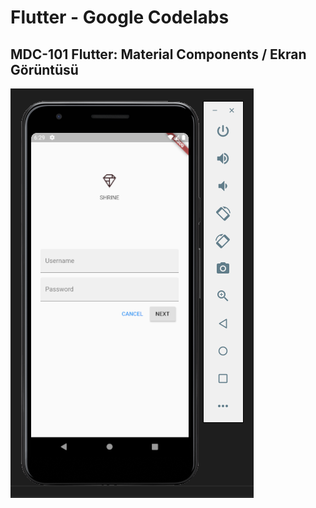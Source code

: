 # Flutter - Google Codelabs

## MDC-101 Flutter: Material Components / Ekran Görüntüsü

![](assets/ss/MDC-101_LoginPage_screenshot.png)